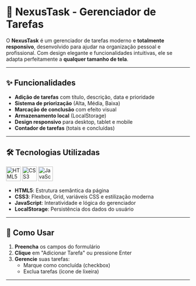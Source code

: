 # 📝 NexusTask - Gerenciador de Tarefas

O **NexusTask** é um gerenciador de tarefas moderno e **totalmente responsivo**, desenvolvido para ajudar na organização pessoal e profissional. Com design elegante e funcionalidades intuitivas, ele se adapta perfeitamente a **qualquer tamanho de tela**.

---

## ✨ Funcionalidades

- **Adição de tarefas** com título, descrição, data e prioridade  
- **Sistema de priorização** (Alta, Média, Baixa)  
- **Marcação de conclusão** com efeito visual  
- **Armazenamento local** (LocalStorage)  
- **Design responsivo** para desktop, tablet e mobile  
- **Contador de tarefas** (totais e concluídas)  

---

## 🛠 Tecnologias Utilizadas

<div>
  <img src="https://cdn.jsdelivr.net/gh/devicons/devicon/icons/html5/html5-original.svg" alt="HTML5" width="40" height="40" /> 
  <img src="https://cdn.jsdelivr.net/gh/devicons/devicon/icons/css3/css3-original.svg" alt="CSS3" width="40" height="40" /> 
  <img src="https://cdn.jsdelivr.net/gh/devicons/devicon/icons/javascript/javascript-original.svg" alt="JavaScript" width="40" height="40" /> 
</div>

- **HTML5**: Estrutura semântica da página  
- **CSS3**: Flexbox, Grid, variáveis CSS e estilização moderna  
- **JavaScript**: Interatividade e lógica do gerenciador  
- **LocalStorage**: Persistência dos dados do usuário  

---

## 🚀 Como Usar

1. **Preencha** os campos do formulário  
2. **Clique** em "Adicionar Tarefa" ou pressione Enter  
3. **Gerencie** suas tarefas:  
   - Marque como concluída (checkbox)  
   - Exclua tarefas (ícone de lixeira)  

---

